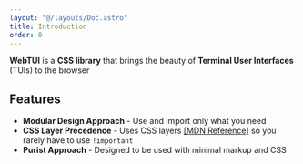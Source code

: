 ```yaml
---
layout: "@/layouts/Doc.astro"
title: Introduction
order: 0
---
```


**WebTUI** is a **CSS library** that brings the beauty of **Terminal User Interfaces** (TUIs) to the browser

## Features

- **Modular Design Approach** - Use and import only what you need
- **CSS Layer Precedence** - Uses CSS layers [[MDN Reference]](https://developer.mozilla.org/en-US/docs/Web/CSS/@layer) so you rarely have to use `!important`
- **Purist Approach** - Designed to be used with minimal markup and CSS

